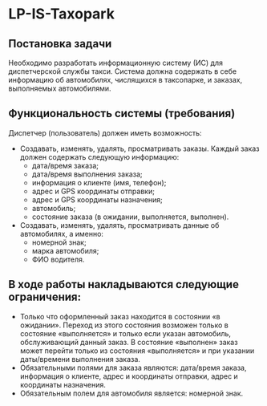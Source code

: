 # LP-IS-Taxopark
## Постановка задачи
Необходимо  разработать  информационную  систему  (ИС) для  диспетчерской службы такси. Система должна содержать в себе информацию об автомобилях, числящихся в таксопарке, и заказах, выполняемых автомобилями. 

## Функциональность системы (требования)
Диспетчер (пользователь) должен иметь возможность:
-	Создавать,  изменять,  удалять,  просматривать  заказы. Каждый заказ должен содержать следующую информацию:
    -	дата/время заказа;
    -	дата/время выполнения заказа;
    -	информация о клиенте (имя, телефон);
    -	адрес и GPS координаты отправки;
    -	адрес и GPS координаты назначения;
    -	автомобиль;
    -	состояние заказа (в ожидании, выполняется, выполнен). 
-	Создавать, изменять, удалять, просматривать данные об автомобилях, а именно:
    -	номерной знак;
    -	марка автомобиля;
    -	ФИО водителя.

## В ходе работы накладываются следующие ограничения:
-	Только что оформленный заказ находится в состоянии «в ожидании». Переход  из  этого  состояния  возможен  только  в  состояние  «выполняется»  и только  если  указан  автомобиль,  обслуживающий  данный  заказ.  В  состояние «выполнен»  заказ  может  перейти  только  из  состояния  «выполняется»  и  при указании даты/времени выполнения заказа.
-	Обязательными полями для заказа являются: дата/время заказа, информация о клиенте, адрес и координаты отправки, адрес и координаты назначения.
-	Обязательным полем для автомобиля является: номерной знак.
